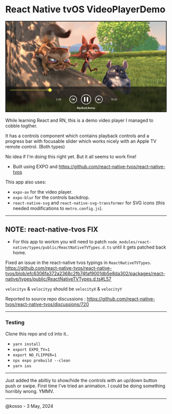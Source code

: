 # React Native tvOS VideoPlayerDemo 

![screenshot](screenshot.png)


While learning React and RN, this is a demo video player I managed to cobble togther. 

It has a controls component which contains playback controls and a progress bar with focusable slider which works nicely with an Apple TV remote control. (Both types)

No idea if I'm doing this right yet. But it all seems to work fine! 

- Built using EXPO and https://github.com/react-native-tvos/react-native-tvos


This app also uses: 

- `expo-av` for the video player.
- `expo-blur` for the controls backdrop.  
- `react-native-svg` and `react-native-svg-transformer` for SVG icons (this needed modifications to `metro.config.js`).



---------
## NOTE: react-native-tvos FIX

- For this app to workm you will need to patch `node_modules/react-native/types/public/ReactNativeTVTypes.d.ts` until it gets patched back home. 

Fixed an issue in the react-native tvos typings in `ReactNativeTVTypes`. 
https://github.com/react-native-tvos/react-native-tvos/blob/efc6306fa372a2368c2fb74faf9001db5e8da302/packages/react-native/types/public/ReactNativeTVTypes.d.ts#L57

`velocityx` & `velocityy` should be `velocityX` & `velocityY`

Reported to source repo discussions : https://github.com/react-native-tvos/react-native-tvos/discussions/720

---------


### Testing

Clone this repo and cd into it.. 

- `yarn install`
- `export EXPO_TV=1`
- `export NO_FLIPPER=1`
- `npx expo prebuild --clean`
- `yarn ios`


----------------

Just added the abiltiy to show/hide the controls with an up/down button push or swipe. First time I've tried an animation. I could be doing something horribly wrong. YMMV.

----------------

@kosso - 3 May, 2024